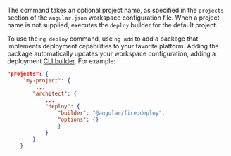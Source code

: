The command takes an optional project name, as specified in the `projects` section of the `angular.json` workspace configuration file.
When a project name is not supplied, executes the `deploy` builder for the default project.

To use the `ng deploy` command, use `ng add` to add a package that implements deployment capabilities to your favorite platform.
Adding the package automatically updates your workspace configuration, adding a deployment
[CLI builder](guide/cli-builder).
For example:

```json
"projects": {
     "my-project": {
         ...
        "architect": {
            ...
            "deploy": {
                "builder": "@angular/fire:deploy",
                "options": {}
                }
            }
        }
    }
 ```